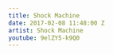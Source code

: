 ```yaml
---
title: Shock Machine
date: 2017-02-08 11:48:00 Z
artist: Shock Machine
youtube: 9elZY5-k9Q0
---
```


